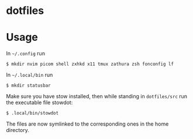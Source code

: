 # dotfiles

# Usage

In `~/.config` run

```$ mkdir nvim picom shell zxhkd x11 tmux zathura zsh fonconfig lf```

In `~/.local/bin` run

```$ mkdir statusbar```

Make sure you have stow installed, then while standing in `dotfiles/src` run the executable file stowdot:

```$ .local/bin/stowdot```

The files are now symlinked to the corresponding ones in the home directory.
